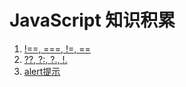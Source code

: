 # JavaScript 知识积累

1. [!==, ===, !=, ==](!==,===,!=,==.md)
2. [??, ?:, ?., !.](问号冒号点感叹号叠加.md)
3. [alert提示](alert提示.md)